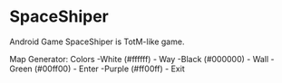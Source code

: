 # SpaceShiper
Android Game SpaceShiper is TotM-like game. 

Map Generator:
Colors
-White (#ffffff) - Way
-Black (#000000) - Wall
-Green (#00ff00) - Enter
-Purple (#ff00ff) - Exit
